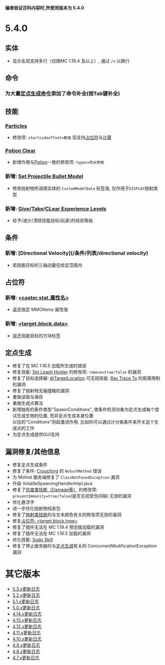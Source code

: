 
**编者验证百科内容时,所使用版本为 5.4.0**

5.4.0
=

实体
---

- 显示名现支持多行（仅限MC 1.19.4 及以上）, 通过 `/n` 以换行

命令
---

### **为大量[定点生成命令](/命令与权限#定点生成命令)添加了命令补全(按Tab键补全)**

技能
---

### [Particles](/技能/特效技能/particles)
- 修改项: `startsideoffset=数值` 现支持[占位符](/技能/占位符)与[计算](/技能/计算)
### [Potion Clear](/技能/列表/potionclear)
- 新增作用与[Potion](/技能/列表/potion)一致的修改项: `types=药水种类`
### 新增: [Set Projectile Bullet Model](/技能/列表/setprojectilebulletmodel)
- 修改抛射物所调用实体的 `CustomModelData` 标签值, 仅作用于`DISPLAY`抛射类型
### 新增: [Give](/技能/列表/giveexperiencelevels)/[Take](/技能/列表/takeexperiencelevels)/[CLear Experience Levels](/技能/列表/clearexperiencelevels)
- 给予/减少/清除技能目标(玩家)的经验等级

条件
---

### 新增: [Directional Velocity](/条件/列表/directional velocity)
- 若技能目标的三轴动量在给定范围内

占位符
---

### 新增: [<caster.stat.属性名>](/技能/占位符#施法者占位符)
- 返还指定 MMOItems 属性值
### 新增: [<target.block.data>](/技能/占位符#技能目标占位符)
- 返还技能目标的方块标签

定点生成
---

* 修复了在 MC 1.16.5 加载所生成的错误
* 修复技能: [Set Leash Holder](/技能/列表/setleashholder) 的修改项: `remove=true/false` 的漏洞
* 修复了目标选择器: [@TargetLocation](/技能/目标选择器#单坐标) 可无视技能: [Ray Trace To](/技能/列表/raytraceto) 的距离限制的漏洞
* 修复了抛射物无碰撞箱的漏洞
* 重做读取与保存
* 重做生成点算法
* 新增独有的条件类型"SpawnConditions", 使条件检测对象为定点生成每个尝试生成生物的位置, 而非定点生成本身位置  
  以往的"Conditions"则起激活作用, 比如你可以通过计分板条件来开关这个生成点的工作
* 为定点生成提供GUI支持

漏洞修复/其他信息
---

* 修复定点生成条件
* 修复了条件: [Crouching](/技能/列表/crouching) 的 `NoSuchMethod` 错误
* 为 Mohist 服务端修复了 `ClassNotFoundException` 漏洞
* 升级 VolatileSpawningHandlerImpl.java
* 修复了[伤害类技能（Damage等）](/技能/列表/damage) 的修改项: `preventImmunity=true/false`(是否无视受伤间隔) 无效的漏洞
* 优化悬浮字
* 进一步优化抛射物纯发包
* 修复了[抛射类技能](/技能/列表/projectile)的与文本颜色有关的修改项无效的漏洞
* 修复[占位符: <target.block.type>](/技能/占位符)
* 修复了插件无法在 MC 1.19.4 预览版加载的漏洞
* 修复了插件无法在 MC 1.16.5 加载的漏洞
* 优化技能: [Sudo Skill](/技能/列表/sudoskill)
* 修复了停止服务器时与[定点生成](/定点生成)有关的 ConcurrentModificationException 漏洞

其它版本
================

-   [5.3.x更新日志](/更新日志/5.3.x更新日志)
-   [5.2.x更新日志](/更新日志/5.2.x更新日志)
-   [5.1.x更新日志](/更新日志/5.1.x更新日志)
-   [5.0.x更新日志](/更新日志/5.0.x更新日志)
-   [4.14.x更新日志](/更新日志/4.14.x更新日志)
-   [4.13.x更新日志](/更新日志/4.13.x更新日志)
-   [4.12.x更新日志](/更新日志/4.12.x更新日志)
-   [4.11.x更新日志](/更新日志/4.11.x更新日志)
-   [4.10.x更新日志](/更新日志/4.10.x更新日志)
-   [4.9.x更新日志](/更新日志/4.9.x更新日志)
-   [4.8.x更新日志](/更新日志/4.8.x更新日志)
-   [4.7.x更新日志](/更新日志/4.7.x更新日志)